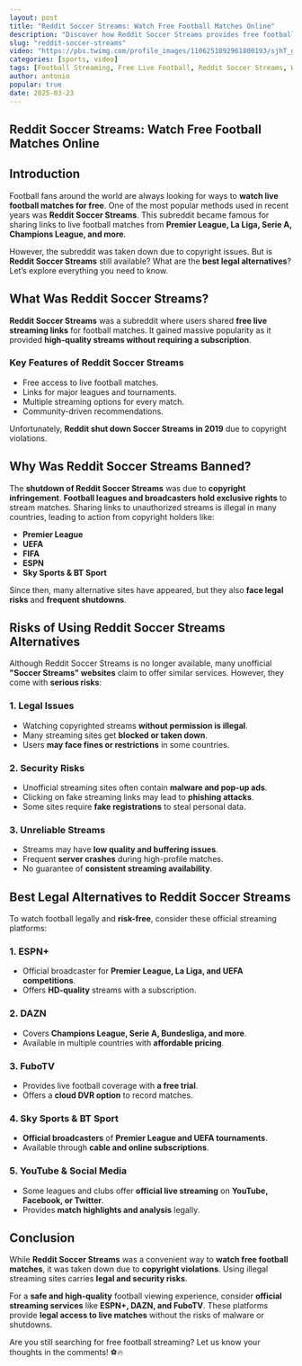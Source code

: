 ```yaml
---
layout: post
title: "Reddit Soccer Streams: Watch Free Football Matches Online"
description: "Discover how Reddit Soccer Streams provides free football streaming, its legality, risks, and the best legal alternatives for watching live football online."
slug: "reddit-soccer-streams"
video: "https://pbs.twimg.com/profile_images/1106251892961800193/sjhT_glp_400x400.jpg"
categories: [sports, video]
tags: [Football Streaming, Free Live Football, Reddit Soccer Streams, Watch Football Online]
author: antonio
popular: true
date: 2025-03-23
---
```


## Reddit Soccer Streams: Watch Free Football Matches Online

## Introduction

Football fans around the world are always looking for ways to **watch live football matches for free**. One of the most popular methods used in recent years was **Reddit Soccer Streams**. This subreddit became famous for sharing links to live football matches from **Premier League, La Liga, Serie A, Champions League, and more**.

However, the subreddit was taken down due to copyright issues. But is **Reddit Soccer Streams** still available? What are the **best legal alternatives**? Let’s explore everything you need to know.

## What Was Reddit Soccer Streams?

**Reddit Soccer Streams** was a subreddit where users shared **free live streaming links** for football matches. It gained massive popularity as it provided **high-quality streams without requiring a subscription**.

### **Key Features of Reddit Soccer Streams**
- Free access to live football matches.
- Links for major leagues and tournaments.
- Multiple streaming options for every match.
- Community-driven recommendations.

Unfortunately, **Reddit shut down Soccer Streams in 2019** due to copyright violations.

## Why Was Reddit Soccer Streams Banned?

The **shutdown of Reddit Soccer Streams** was due to **copyright infringement**. **Football leagues and broadcasters hold exclusive rights** to stream matches. Sharing links to unauthorized streams is illegal in many countries, leading to action from copyright holders like:
- **Premier League**
- **UEFA**
- **FIFA**
- **ESPN**
- **Sky Sports & BT Sport**

Since then, many alternative sites have appeared, but they also **face legal risks** and **frequent shutdowns**.

## Risks of Using Reddit Soccer Streams Alternatives

Although Reddit Soccer Streams is no longer available, many unofficial **"Soccer Streams" websites** claim to offer similar services. However, they come with **serious risks**:

### **1. Legal Issues**
- Watching copyrighted streams **without permission is illegal**.
- Many streaming sites get **blocked or taken down**.
- Users **may face fines or restrictions** in some countries.

### **2. Security Risks**
- Unofficial streaming sites often contain **malware and pop-up ads**.
- Clicking on fake streaming links may lead to **phishing attacks**.
- Some sites require **fake registrations** to steal personal data.

### **3. Unreliable Streams**
- Streams may have **low quality and buffering issues**.
- Frequent **server crashes** during high-profile matches.
- No guarantee of **consistent streaming availability**.

## Best Legal Alternatives to Reddit Soccer Streams

To watch football legally and **risk-free**, consider these official streaming platforms:

### **1. ESPN+**
- Official broadcaster for **Premier League, La Liga, and UEFA competitions**.
- Offers **HD-quality** streams with a subscription.

### **2. DAZN**
- Covers **Champions League, Serie A, Bundesliga, and more**.
- Available in multiple countries with **affordable pricing**.

### **3. FuboTV**
- Provides live football coverage with **a free trial**.
- Offers a **cloud DVR option** to record matches.

### **4. Sky Sports & BT Sport**
- **Official broadcasters** of **Premier League and UEFA tournaments**.
- Available through **cable and online subscriptions**.

### **5. YouTube & Social Media**
- Some leagues and clubs offer **official live streaming** on **YouTube, Facebook, or Twitter**.
- Provides **match highlights and analysis** legally.

## Conclusion

While **Reddit Soccer Streams** was a convenient way to **watch free football matches**, it was taken down due to **copyright violations**. Using illegal streaming sites carries **legal and security risks**.  

For a **safe and high-quality** football viewing experience, consider **official streaming services** like **ESPN+, DAZN, and FuboTV**. These platforms provide **legal access to live matches** without the risks of malware or shutdowns.

Are you still searching for free football streaming? Let us know your thoughts in the comments! ⚽🔥
